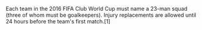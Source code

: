 Each team in the 2016 FIFA Club World Cup must name a 23-man squad (three of whom must be goalkeepers). Injury replacements are allowed until 24 hours before the team's first match.[1]
